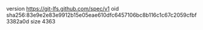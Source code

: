 version https://git-lfs.github.com/spec/v1
oid sha256:83e9e2e83e9912b15e05eae610dfc6457106bc8b116c1c67c2059cfbf3382a0d
size 4363
